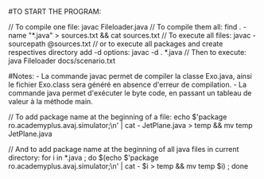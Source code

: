 

#TO START THE PROGRAM:

// To compile one file:
javac Fileloader.java
// To compile them all:
find . -name "*.java" > sources.txt && cat sources.txt
// To execute all files:
javac -sourcepath @sources.txt
// or to execute all packages and create respectives directory add -d options:
javac -d . *.java
// Then to execute:
java Fileloader docs/scenario.txt

#Notes:
    - La commande javac permet de compiler la classe Exo.java, ainsi le fichier Exo.class sera généré en absence d'erreur de compilation. 
    - La commande java permet d'exécuter le byte code, en passant un tableau de valeur à la méthode main. 

// To add package name at the beginning of a file:
echo $'package ro.academyplus.avaj.simulator;\n' | cat - JetPlane.java > temp && mv temp JetPlane.java

// And to add package name at the beginning of all java files in current directory:
for i in *.java ; do $(echo $'package ro.academyplus.avaj.simulator;\n' | cat - $i > temp && mv temp $i) ; done

